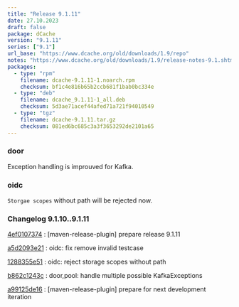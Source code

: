 ```yaml
---
title: "Release 9.1.11"
date: 27.10.2023
draft: false
package: dCache
version: "9.1.11"
series: ["9.1"]
url_base: "https://www.dcache.org/old/downloads/1.9/repo"
notes: "https://www.dcache.org/old/downloads/1.9/release-notes-9.1.shtml"
packages:
  - type: "rpm"
    filename: dcache-9.1.11-1.noarch.rpm
    checksum: bf1c4e816b65b2ccb681f1bab0bc334e
  - type: "deb"
    filename: dcache_9.1.11-1_all.deb
    checksum: 5d3ae71acef44afed71a721f94010549
  - type: "tgz"
    filename: dcache-9.1.11.tar.gz
    checksum: 081ed6bc685c3a3f3653292de2101a65
---
```


### door

Exception handling is improuved for Kafka.


### oidc

`Storgae scopes` without path will be rejected now.

### Changelog 9.1.10..9.1.11

<!-- git log 9.1.10..9.1.11 -no-merges -format='[%h](https://github.com/dcache/dcache/commit/%H)%n:   %s%n' -->

[4ef0107374](https://github.com/dcache/dcache/commit/4ef01073744d92a86a0a109251227b624c46ebee)
:   [maven-release-plugin] prepare release 9.1.11

[a5d2093e21](https://github.com/dcache/dcache/commit/a5d2093e21aa7465c2eea54118d2f088dcd42f95)
:   oidc: fix remove invalid testcase

[1288355e51](https://github.com/dcache/dcache/commit/1288355e51764e1759fcbbd07eb1d47ecd32bd5c)
:   oidc: reject storage scopes without path

[b862c1243c](https://github.com/dcache/dcache/commit/b862c1243c41612b4c8e4cad69ab08e37a233fb4)
:   door,pool: handle multiple possible KafkaExceptions

[a99125de16](https://github.com/dcache/dcache/commit/a99125de1668b3f8884ff83e95eecbce204ce410)
:   [maven-release-plugin] prepare for next development iteration

